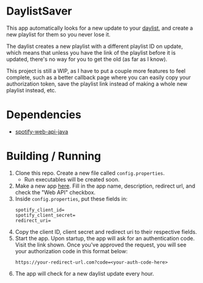 # DaylistSaver

This app automatically looks for a new update to your [daylist](https://newsroom.spotify.com/2023-09-12/ever-changing-playlist-daylist-music-for-all-day/), and create a new playlist for them so you never lose it.

The daylist creates a new playlist with a different playlist ID on update, which means that unless you have the link of the playlist before it is updated, there's no way for you to get the old (as far as I know).

This project is still a WIP, as I have to put a couple more features to feel complete, such as a better callback page where you can easily copy your authorization token, save the playlist link instead of making a whole new playlist instead, etc.

# Dependencies
- [spotify-web-api-java](https://github.com/spotify-web-api-java/spotify-web-api-java)

# Building / Running
1) Clone this repo. Create a new file called `config.properties`.
    - Run executables will be created soon.
2) Make a new app [here](https://developer.spotify.com/dashboard). Fill in the app name, description, redirect url, and check the "Web API" checkbox.
3) Inside `config.properties`, put these fields in:
   ```properties
   spotify_client_id=
   spotify_client_secret=
   redirect_uri=
   ```
4) Copy the client ID, client secret and redirect uri to their respective fields.
5) Start the app. Upon startup, the app will ask for an authentication code. Visit the link shown. Once you've approved the request, you will see your authorization code in this format below:
   ```
   https://your-redirect-url.com?code=<your-auth-code-here>
   ```
6) The app will check for a new daylist update every hour.
